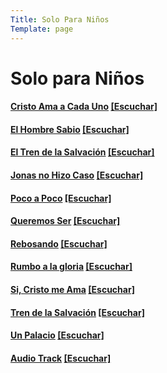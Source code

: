 ```yaml
---
Title: Solo Para Niños
Template: page
---
```


# Solo para Niños

#### [Cristo Ama a Cada Uno]() [[Escuchar]](https://cloud.cc3d.org/index.php/s/cem5qYQmPNte382)

#### [El Hombre Sabio]() [[Escuchar]](https://cloud.cc3d.org/index.php/s/C5k8Qwf3st4poTS)

#### [El Tren de la Salvación]() [[Escuchar]](https://cloud.cc3d.org/index.php/s/HLyy5yxXBCMdBrC)

#### [Jonas no Hizo Caso]() [[Escuchar]](https://cloud.cc3d.org/index.php/s/WzfYrksBsXYq5Dz)

#### [Poco a Poco]() [[Escuchar]](https://cloud.cc3d.org/index.php/s/f5n5tpPxxRzLomc) 

#### [Queremos Ser]() [[Escuchar]](https://cloud.cc3d.org/index.php/s/KgYRNSeywGM2m7C)

#### [Rebosando]() [[Escuchar]](https://cloud.cc3d.org/index.php/s/HKs9sR5z66L35Xg)

#### [Rumbo a la gloria]() [[Escuchar]](https://cloud.cc3d.org/index.php/s/2oe242NP9DPSti2)

#### [Si, Cristo me Ama]() [[Escuchar]](https://cloud.cc3d.org/index.php/s/Q9Z4SgBbJ4r4tjn)

#### [Tren de la Salvación]() [[Escuchar]](https://cloud.cc3d.org/index.php/s/dLmSAcZ3dDzGbJ9)

#### [Un Palacio]() [[Escuchar]](https://cloud.cc3d.org/index.php/s/HQEfDQA9KbY6Fns)

#### [Audio Track]() [[Escuchar]](https://cloud.cc3d.org/index.php/s/GWCrXAoNajWMQXa)

















